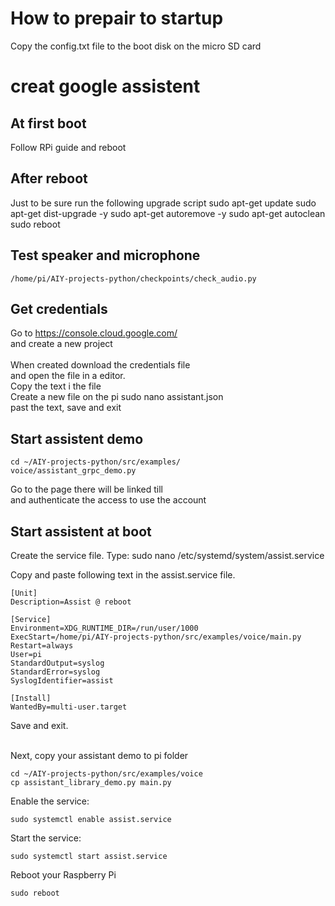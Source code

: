 # How to prepair to startup

Copy the config.txt file to the boot disk on the micro SD card

# creat google assistent

## At first boot
Follow RPi guide and reboot

## After reboot
Just to be sure run the following upgrade script
    sudo apt-get update
    sudo apt-get dist-upgrade -y
    sudo apt-get autoremove -y
    sudo apt-get autoclean
    sudo reboot
    
## Test speaker and microphone
    /home/pi/AIY-projects-python/checkpoints/check_audio.py
    
## Get credentials 
Go to https://console.cloud.google.com/
<br> and create a new project
<br> 
<br> When created download the credentials file
<br> and open the file in a editor.
<br> Copy the text i the file
<br> Create a new file on the pi
    sudo nano assistant.json
<br> past the text, save and exit

## Start assistent demo
    cd ~/AIY-projects-python/src/examples/
    voice/assistant_grpc_demo.py
Go to the page there will be linked till
<br> and authenticate the access to use the account

## Start assistent at boot
Create the service file. Type:
    sudo nano /etc/systemd/system/assist.service

Copy and paste following text in the assist.service file.

    [Unit]
    Description=Assist @ reboot
    
    [Service]
    Environment=XDG_RUNTIME_DIR=/run/user/1000
    ExecStart=/home/pi/AIY-projects-python/src/examples/voice/main.py
    Restart=always
    User=pi
    StandardOutput=syslog
    StandardError=syslog
    SyslogIdentifier=assist
    
    [Install]
    WantedBy=multi-user.target

Save and exit.

<br> Next, copy your assistant demo to pi folder

    cd ~/AIY-projects-python/src/examples/voice
    cp assistant_library_demo.py main.py

Enable the service:

    sudo systemctl enable assist.service

Start the service:

    sudo systemctl start assist.service

Reboot your Raspberry Pi

    sudo reboot